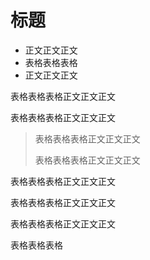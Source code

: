 # 标题

- 正文正文正文
- 表格表格表格
- 正文正文正文

表格表格表格正文正文正文

表格表格表格正文正文正文

> 表格表格表格正文正文正文
>
> 表格表格表格正文正文正文

表格表格表格正文正文正文

表格表格表格正文正文正文

表格表格表格正文正文正文

表格表格表格

